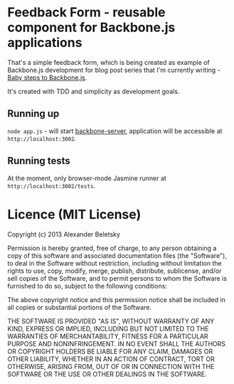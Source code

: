 # Feedback Form - reusable component for Backbone.js applications

That's a simple feedback form, which is being created as example of Backbone.js development for blog post series that I'm currently writing - [Baby steps to Backbone.js](http://www.beletsky.net/search/label/BabyStepsBackbone).

It's created with TDD and simplicity as development goals.

## Running up

`node app.js` - will start [backbone-server](https://github.com/alexanderbeletsky/backbone-server), application will be accessible at `http://localhost:3002`.

## Running tests

At the moment, only browser-mode Jasmine runner at `http://localhost:3002/tests`.

# Licence (MIT License)

Copyright (c) 2013 Alexander Beletsky

Permission is hereby granted, free of charge, to any person obtaining a copy
of this software and associated documentation files (the "Software"), to deal
in the Software without restriction, including without limitation the rights
to use, copy, modify, merge, publish, distribute, sublicense, and/or sell
copies of the Software, and to permit persons to whom the Software is
furnished to do so, subject to the following conditions:

The above copyright notice and this permission notice shall be included in
all copies or substantial portions of the Software.

THE SOFTWARE IS PROVIDED "AS IS", WITHOUT WARRANTY OF ANY KIND, EXPRESS OR
IMPLIED, INCLUDING BUT NOT LIMITED TO THE WARRANTIES OF MERCHANTABILITY,
FITNESS FOR A PARTICULAR PURPOSE AND NONINFRINGEMENT. IN NO EVENT SHALL THE
AUTHORS OR COPYRIGHT HOLDERS BE LIABLE FOR ANY CLAIM, DAMAGES OR OTHER
LIABILITY, WHETHER IN AN ACTION OF CONTRACT, TORT OR OTHERWISE, ARISING FROM,
OUT OF OR IN CONNECTION WITH THE SOFTWARE OR THE USE OR OTHER DEALINGS IN
THE SOFTWARE.
